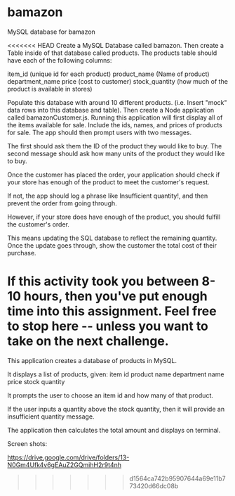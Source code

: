 # bamazon
MySQL database for bamazon

<<<<<<< HEAD
Create a MySQL Database called bamazon.
Then create a Table inside of that database called products.
The products table should have each of the following columns:

item_id (unique id for each product)
product_name (Name of product)
department_name
price (cost to customer)
stock_quantity (how much of the product is available in stores)

Populate this database with around 10 different products. (i.e. Insert "mock" data rows into this database and table).
Then create a Node application called bamazonCustomer.js. Running this application will first display all of the items available for sale. Include the ids, names, and prices of products for sale.
The app should then prompt users with two messages.

The first should ask them the ID of the product they would like to buy.
The second message should ask how many units of the product they would like to buy.

Once the customer has placed the order, your application should check if your store has enough of the product to meet the customer's request.

If not, the app should log a phrase like Insufficient quantity!, and then prevent the order from going through.

However, if your store does have enough of the product, you should fulfill the customer's order.

This means updating the SQL database to reflect the remaining quantity.
Once the update goes through, show the customer the total cost of their purchase.

If this activity took you between 8-10 hours, then you've put enough time into this assignment. Feel free to stop here -- unless you want to take on the next challenge.
=======
This application creates a database of products in MySQL.  

It displays a list of products, given: 
item id 
product name 
department name
price
stock quantity

It prompts the user to choose an item id and how many of that product.

If the user inputs a quantity above the stock quantity, then it will provide an insufficient quantity message. 

The application then calculates the total amount and displays on terminal.

Screen shots:

https://drive.google.com/drive/folders/13-N0Gm4Ufk4v6gEAuZ2GQmihH2r9t4nh


>>>>>>> d1564ca742b95907644a69e11b773420d66dc08b
